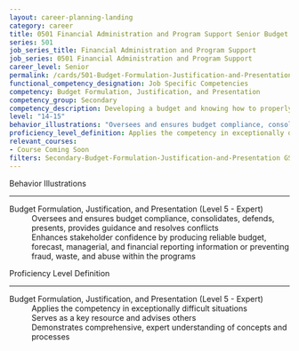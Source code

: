 ```yaml
---
layout: career-planning-landing
category: career
title: 0501 Financial Administration and Program Support Senior Budget Formulation, Justification, and Presentation
series: 501
job_series_title: Financial Administration and Program Support
job_series: 0501 Financial Administration and Program Support
career_level: Senior
permalink: /cards/501-Budget-Formulation-Justification-and-Presentation-Senior
functional_competency_designation: Job Specific Competencies
competency: Budget Formulation, Justification, and Presentation
competency_group: Secondary
competency_description: Developing a budget and knowing how to properly allocate funds according to regulations is vital to solving constant resource challenges.
level: "14-15"
behavior_illustrations: "Oversees and ensures budget compliance, consolidates, defends, presents, provides guidance and resolves conflicts ? Enhances stakeholder confidence by producing reliable budget, forecast, managerial, and financial reporting information or preventing fraud, waste, and abuse within the programs   "
proficiency_level_definition: Applies the competency in exceptionally difficult situations ? Serves as a key resource and advises others ? Demonstrates comprehensive, expert understanding of concepts and processes
relevant_courses: 
- Course Coming Soon
filters: Secondary-Budget-Formulation-Justification-and-Presentation GS-14-15 series-0501
---
```


<div class="desktop:grid-col-6 margin-y-3">
  <div class="border-top-2 bg-white padding-3 shadow-5 height-full members-hover border-1px button-border border-top-blue radius-lg">
    <p class="text-bold label-color font-size-21">Behavior Illustrations</p>
    <hr class="hr-green"/>
    <dl class="text-base card-content-color"><dt>Budget Formulation, Justification, and Presentation (Level 5 - Expert)</dt><dd>Oversees and ensures budget compliance, consolidates, defends, presents, provides guidance and resolves conflicts </dd><dd> Enhances stakeholder confidence by producing reliable budget, forecast, managerial, and financial reporting information or preventing fraud, waste, and abuse within the programs 

</dd></dl>
  </div>
</div>
<div class="desktop:grid-col-6 margin-y-3">
  <div class="border-top-2 bg-white padding-3 shadow-5 height-full members-hover border-1px button-border border-top-blue radius-lg">
    <p class="text-bold label-color font-size-21">Proficiency Level Definition</p>
     <hr class="hr-green"/>
    <dl class="text-base card-content-color"><dt>Budget Formulation, Justification, and Presentation (Level 5 - Expert)</dt><dd>Applies the competency in exceptionally difficult situations </dd><dd> Serves as a key resource and advises others </dd><dd> Demonstrates comprehensive, expert understanding of concepts and processes</dd></dl>
  </div>
</div>